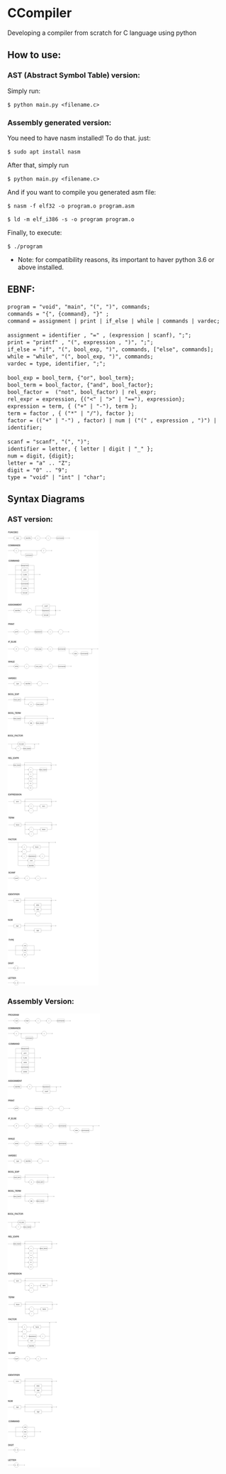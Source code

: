 # CCompiler
Developing a compiler from scratch for C language using python

## How to use:

### AST (Abstract Symbol Table) version:

Simply run:

```
$ python main.py <filename.c>
```
### Assembly generated version:

You need to have nasm installed! To do that. just:
```
$ sudo apt install nasm
```

After that, simply run
```
$ python main.py <filename.c>
```

And if you want to compile you generated asm file:
```
$ nasm -f elf32 -o program.o program.asm
```
```
$ ld -m elf_i386 -s -o program program.o
```

Finally, to execute:

```
$ ./program
```


* Note: for compatibility reasons, its important to haver python 3.6 or above installed.

## EBNF:

```ebnf
program = "void", "main", "(", ")", commands;
commands = "{", {command}, "}" ;
command = assignment | print | if_else | while | commands | vardec;

assignment = identifier , "=" , (expression | scanf), ";";
print = "printf" , "(", expression , ")", ";";
if_else = "if", "(", bool_exp, ")", commands, ["else", commands];
while = "while", "(", bool_exp, ")", commands;
vardec = type, identifier, ";";

bool_exp = bool_term, {"or", bool_term}; 
bool_term = bool_factor, {"and", bool_factor};
bool_factor =  ("not", bool_factor) | rel_expr;
rel_expr = expression, {("<" | ">" | "=="), expression};
expression = term, { ("+" | "-"), term };
term = factor , { ("*" | "/"), factor };
factor = (("+" | "-") , factor) | num | ("(" , expression , ")") | identifier;

scanf = "scanf", "(", ")";
identifier = letter, { letter | digit | "_" };
num = digit, {digit};
letter = "a" .. "Z";
digit = "0" .. "9";
type = "void" | "int" | "char";
```

## Syntax Diagrams

### AST version:

![Alt text](imgs/syntax_diagram2.png?raw=true "SYNTAX DIAGRAM")

### Assembly Version:

![Alt text](imgs/syntax_diagram.png?raw=true "SYNTAX DIAGRAM")



